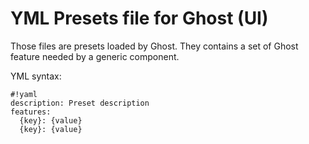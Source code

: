 YML Presets file for Ghost (UI)
===============================

Those files are presets loaded by Ghost.
They contains a set of Ghost feature needed by a generic component.

YML syntax:


```
#!yaml
description: Preset description
features:
  {key}: {value}
  {key}: {value}


```

